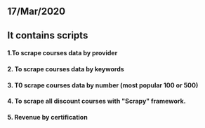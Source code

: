 ## 17/Mar/2020
## It contains scripts 
#### 1.To scrape courses data by provider
#### 2. To scrape courses data by keywords
#### 3. T0 scrape courses data by number (most popular 100 or 500)
#### 4. To scrape all discount courses with "Scrapy" framework.
#### 5. Revenue by certification
